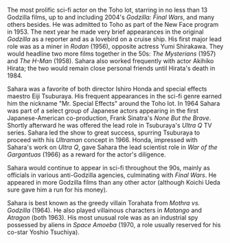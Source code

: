 <!-- Kenji Sahara -->

The most prolific sci-fi actor on the Toho lot, starring in no less than 13 Godzilla films, up to and including 2004's _Godzilla: Final Wars_, and many others besides. He was admitted to Toho as part of the New Face program in 1953. The next year he made very brief appearances in the original _Godzilla_ as a reporter and as a lovebird on a cruise ship. His first major lead role was as a miner in _Rodan_ (1956), opposite actress Yumi Shirakawa. They would headline two more films together in the 50s: _The Mysterians_ (1957) and _The H-Man_ (1958). Sahara also worked frequently with actor Akihiko Hirata; the two would remain close personal friends until Hirata's death in 1984.

Sahara was a favorite of both director Ishiro Honda and special effects maestro Eiji Tsuburaya. His frequent appearances in the sci-fi genre earned him the nickname "Mr. Special Effects" around the Toho lot. In 1964 Sahara was part of a select group of Japanese actors appearing in the first Japanese-American co-production, Frank Sinatra's _None But the Brave_. Shortly afterward he was offered the lead role in Tsuburaya's _Ultra Q_ TV series. Sahara led the show to great success, spurring Tsuburaya to proceed with his _Ultraman_ concept in 1966. Honda, impressed with Sahara's work on _Ultra Q_, gave Sahara the lead scientist role in _War of the Gargantuas_ (1966) as a reward for the actor's diligence.

Sahara would continue to appear in sci-fi throughout the 90s, mainly as officials in various anti-Godzilla agencies, culminating with _Final Wars_. He appeared in more Godzilla films than any other actor (although Koichi Ueda sure gave him a run for his money).

Sahara is best known as the greedy villain Torahata from _Mothra vs. Godzilla_ (1964). He also played villainous characters in _Matango_ and _Atragon_ (both 1963). His most unusual role was as an industrial spy possessed by aliens in _Space Amoeba_ (1970, a role usually reserved for his co-star Yoshio Tsuchiya).